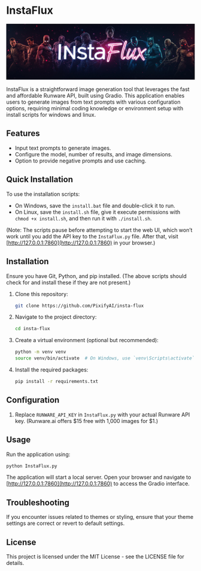 # InstaFlux

![InstaFlux](instaflux.jpg)


InstaFlux is a straightforward image generation tool that leverages the fast and affordable Runware API, built using Gradio. This application enables users to generate images from text prompts with various configuration options, requiring minimal coding knowledge or environment setup with install scripts for windows and linux.

## Features

- Input text prompts to generate images.
- Configure the model, number of results, and image dimensions.
- Option to provide negative prompts and use caching.

## Quick Installation

To use the installation scripts:

- On Windows, save the `install.bat` file and double-click it to run.
- On Linux, save the `install.sh` file, give it execute permissions with `chmod +x install.sh`, and then run it with `./install.sh`.

(Note: The scripts pause before attempting to start the web UI, which won’t work until you add the API key to the `InstaFlux.py` file. After that, visit [http://127.0.0.1:7860](http://127.0.0.1:7860) in your browser.)

## Installation

Ensure you have Git, Python, and pip installed. (The above scripts should check for and install these if they are not present.)

1. Clone this repository:

    ```bash
    git clone https://github.com/PixifyAI/insta-flux
    ```

2. Navigate to the project directory:

    ```bash
    cd insta-flux
    ```

3. Create a virtual environment (optional but recommended):

    ```bash
    python -m venv venv
    source venv/bin/activate  # On Windows, use `venv\Scripts\activate`
    ```

4. Install the required packages:

    ```bash
    pip install -r requirements.txt
    ```

## Configuration

1. Replace `RUNWARE_API_KEY` in `InstaFlux.py` with your actual Runware API key. (Runware.ai offers $15 free with 1,000 images for $1.)

## Usage

Run the application using:

```bash
python InstaFlux.py
```

The application will start a local server. Open your browser and navigate to [http://127.0.0.1:7860](http://127.0.0.1:7860) to access the Gradio interface.

## Troubleshooting

If you encounter issues related to themes or styling, ensure that your theme settings are correct or revert to default settings.

## License

This project is licensed under the MIT License - see the LICENSE file for details.

